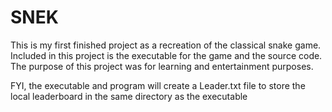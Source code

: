 # SNEK
This is my first finished project as a recreation of the classical snake game.
Included in this project is the executable for the game and the source code.
The purpose of this project was for learning and entertainment purposes.

FYI, the executable and program will create a Leader.txt file to store the local leaderboard in the same directory as the executable

